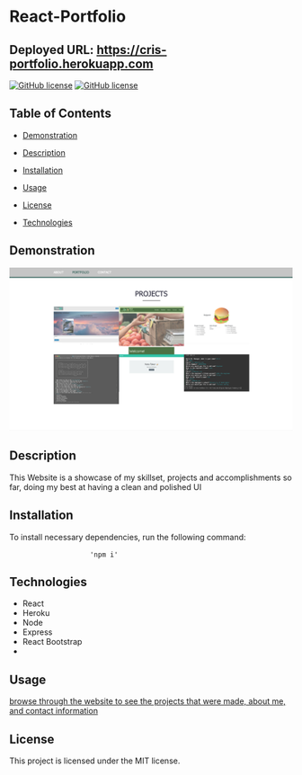 # React-Portfolio

## Deployed URL: https://cris-portfolio.herokuapp.com

[![GitHub license](https://img.shields.io/badge/license-MIT-green.svg)](https://cris-portfolio.herokuapp.com)
[![GitHub license](https://img.shields.io/badge/license-MIT-blue.svg)](https://github.com/cristianmontenegrop/portfolio)

## Table of Contents 

* [Demonstration](#demonstration)

* [Description](#description)

* [Installation](#installation)

* [Usage](#usage)

* [License](#license)

* [Technologies](#technologies)


## Demonstration

[![Foo](./src/images/portfolio-image.png)](https://cris-react-portfolio.herokuapp.com/)

## Description

This Website is a showcase of my skillset, projects and accomplishments so far, doing my best at having a clean and polished UI


## Installation

To install necessary dependencies, run the following command:

                        
                        'npm i' 
                    

 ## Technologies    

 - React
 - Heroku
 - Node
 - Express
 - React Bootstrap
 - 



## Usage

[browse through the website to see the projects that were made, about me, and contact information](https://cris-react-portfolio.herokuapp.com/) 

## License

This project is licensed under the MIT license.
  


                    